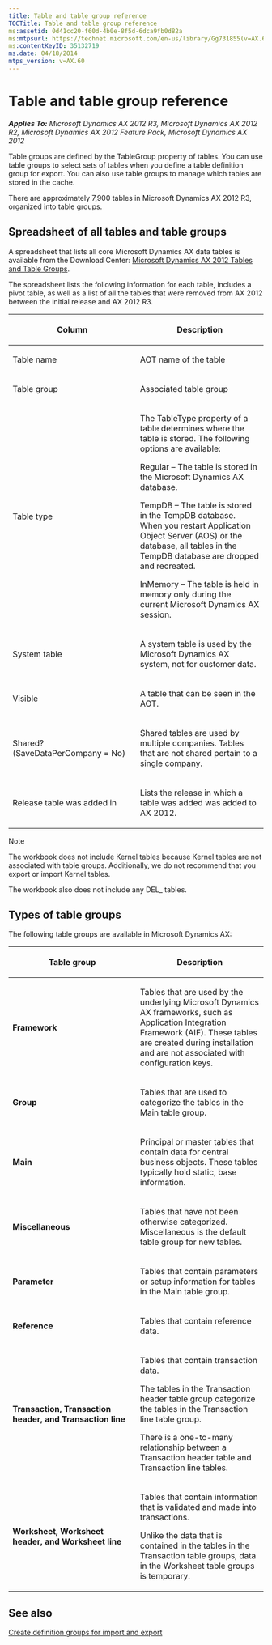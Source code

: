 ```yaml
---
title: Table and table group reference
TOCTitle: Table and table group reference
ms:assetid: 0d41cc20-f60d-4b0e-8f5d-6dca9fb0d82a
ms:mtpsurl: https://technet.microsoft.com/en-us/library/Gg731855(v=AX.60)
ms:contentKeyID: 35132719
ms.date: 04/18/2014
mtps_version: v=AX.60
---
```


# Table and table group reference 


_**Applies To:** Microsoft Dynamics AX 2012 R3, Microsoft Dynamics AX 2012 R2, Microsoft Dynamics AX 2012 Feature Pack, Microsoft Dynamics AX 2012_

Table groups are defined by the TableGroup property of tables. You can use table groups to select sets of tables when you define a table definition group for export. You can also use table groups to manage which tables are stored in the cache.

There are approximately 7,900 tables in Microsoft Dynamics AX 2012 R3, organized into table groups.

## Spreadsheet of all tables and table groups

A spreadsheet that lists all core Microsoft Dynamics AX data tables is available from the Download Center: [Microsoft Dynamics AX 2012 Tables and Table Groups](http://go.microsoft.com/fwlink/?linkid=213812).

The spreadsheet lists the following information for each table, includes a pivot table, as well as a list of all the tables that were removed from AX 2012 between the initial release and AX 2012 R3.

<table>
<colgroup>
<col style="width: 50%" />
<col style="width: 50%" />
</colgroup>
<thead>
<tr class="header">
<th><p>Column</p></th>
<th><p>Description</p></th>
</tr>
</thead>
<tbody>
<tr class="odd">
<td><p>Table name</p></td>
<td><p>AOT name of the table</p></td>
</tr>
<tr class="even">
<td><p>Table group</p></td>
<td><p>Associated table group</p></td>
</tr>
<tr class="odd">
<td><p>Table type</p></td>
<td><p>The TableType property of a table determines where the table is stored. The following options are available:</p>
<p>Regular – The table is stored in the Microsoft Dynamics AX database.</p>
<p>TempDB – The table is stored in the TempDB database. When you restart Application Object Server (AOS) or the database, all tables in the TempDB database are dropped and recreated.</p>
<p>InMemory – The table is held in memory only during the current Microsoft Dynamics AX session.</p></td>
</tr>
<tr class="even">
<td><p>System table</p></td>
<td><p>A system table is used by the Microsoft Dynamics AX system, not for customer data.</p></td>
</tr>
<tr class="odd">
<td><p>Visible</p></td>
<td><p>A table that can be seen in the AOT.</p></td>
</tr>
<tr class="even">
<td><p>Shared? (SaveDataPerCompany = No)</p></td>
<td><p>Shared tables are used by multiple companies. Tables that are not shared pertain to a single company.</p></td>
</tr>
<tr class="odd">
<td><p>Release table was added in</p></td>
<td><p>Lists the release in which a table was added was added to AX 2012.</p></td>
</tr>
</tbody>
</table>



> [!NOTE]
> <P>The workbook does not include Kernel tables because Kernel tables are not associated with table groups. Additionally, we do not recommend that you export or import Kernel tables.</P>
> <P>The workbook also does not include any DEL_ tables.</P>



## Types of table groups

The following table groups are available in Microsoft Dynamics AX:

<table>
<colgroup>
<col style="width: 50%" />
<col style="width: 50%" />
</colgroup>
<thead>
<tr class="header">
<th><p>Table group</p></th>
<th><p>Description</p></th>
</tr>
</thead>
<tbody>
<tr class="odd">
<td><p><strong>Framework</strong></p></td>
<td><p>Tables that are used by the underlying Microsoft Dynamics AX frameworks, such as Application Integration Framework (AIF). These tables are created during installation and are not associated with configuration keys.</p></td>
</tr>
<tr class="even">
<td><p><strong>Group</strong></p></td>
<td><p>Tables that are used to categorize the tables in the Main table group.</p></td>
</tr>
<tr class="odd">
<td><p><strong>Main</strong></p></td>
<td><p>Principal or master tables that contain data for central business objects. These tables typically hold static, base information.</p></td>
</tr>
<tr class="even">
<td><p><strong>Miscellaneous</strong></p></td>
<td><p>Tables that have not been otherwise categorized. Miscellaneous is the default table group for new tables.</p></td>
</tr>
<tr class="odd">
<td><p><strong>Parameter</strong></p></td>
<td><p>Tables that contain parameters or setup information for tables in the Main table group.</p></td>
</tr>
<tr class="even">
<td><p><strong>Reference</strong></p></td>
<td><p>Tables that contain reference data.</p></td>
</tr>
<tr class="odd">
<td><p><strong>Transaction, Transaction header, and Transaction line</strong></p></td>
<td><p>Tables that contain transaction data.</p>
<p>The tables in the Transaction header table group categorize the tables in the Transaction line table group.</p>
<p>There is a one-to-many relationship between a Transaction header table and Transaction line tables.</p></td>
</tr>
<tr class="even">
<td><p><strong>Worksheet, Worksheet header, and Worksheet line</strong></p></td>
<td><p>Tables that contain information that is validated and made into transactions.</p>
<p>Unlike the data that is contained in the tables in the Transaction table groups, data in the Worksheet table groups is temporary.</p></td>
</tr>
</tbody>
</table>


## See also

[Create definition groups for import and export](create-definition-groups-for-import-and-export.md)

  


